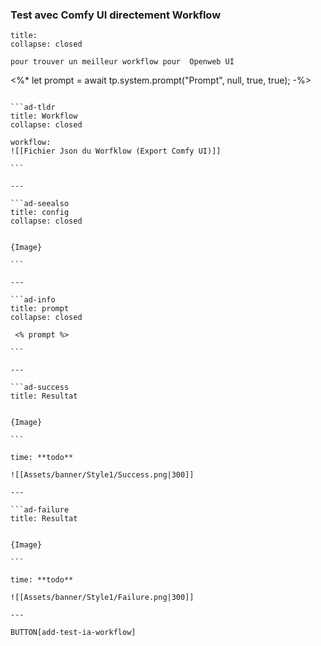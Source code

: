 ### Test avec Comfy UI directement Workflow
```ad-tip
title: 
collapse: closed

pour trouver un meilleur workflow pour  Openweb UI 
```
<%* 
let prompt = await tp.system.prompt("Prompt", null, true, true);
-%>
```````ad-success

```ad-tldr
title: Workflow
collapse: closed

workflow: 
![[Fichier Json du Worfklow (Export Comfy UI)]]

```

---

```ad-seealso
title: config
collapse: closed


{Image}

```

---

```ad-info
title: prompt 
collapse: closed 

 <% prompt %>

```

---

```ad-success
title: Resultat 
 

{Image}

```

time: **todo**

![[Assets/banner/Style1/Success.png|300]]

---

```ad-failure
title: Resultat 
 

{Image}

```

time: **todo**

![[Assets/banner/Style1/Failure.png|300]]

---

```````

`BUTTON[add-test-ia-workflow]`
